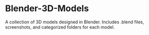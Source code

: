 # Blender-3D-Models
A collection of 3D models designed in Blender. Includes .blend files, screenshots, and categorized folders for each model.
